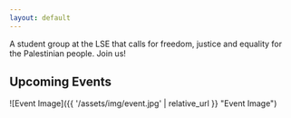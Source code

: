 ```yaml
---
layout: default
---
```


A student group at the LSE that calls for freedom, justice and equality for the Palestinian people. Join us!

## Upcoming Events

![Event Image]({{ '/assets/img/event.jpg' | relative_url }} "Event Image")


